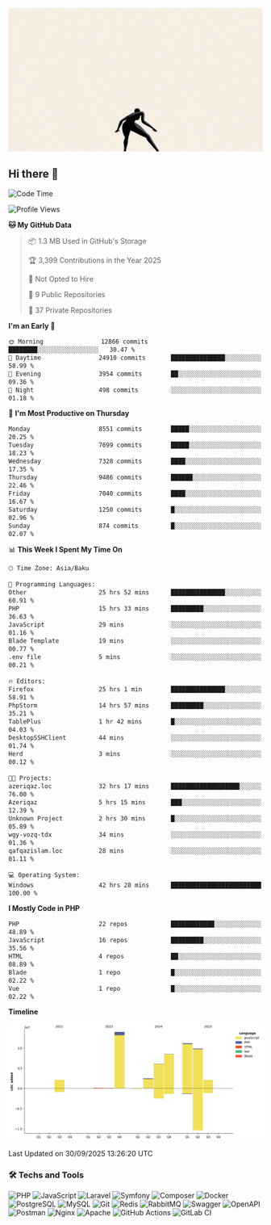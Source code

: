 <!--WALLPAPER-->
<p align='center'>
  <img src='assets/wallpapers/17.gif' alt='Banner'>
</p>
<!--/WALLPAPER-->

## Hi there 👋

<!--START_SECTION:waka-->
![Code Time](http://img.shields.io/badge/Code%20Time-380%20hrs%201%20min-blue)

![Profile Views](http://img.shields.io/badge/Profile%20Views-0-blue)

**🐱 My GitHub Data** 

> 📦 1.3 MB Used in GitHub's Storage 
 > 
> 🏆 3,399 Contributions in the Year 2025
 > 
> 🚫 Not Opted to Hire
 > 
> 📜 9 Public Repositories 
 > 
> 🔑 37 Private Repositories 
 > 
**I'm an Early 🐤** 

```text
🌞 Morning                12866 commits       ████████░░░░░░░░░░░░░░░░░   30.47 % 
🌆 Daytime                24910 commits       ███████████████░░░░░░░░░░   58.99 % 
🌃 Evening                3954 commits        ██░░░░░░░░░░░░░░░░░░░░░░░   09.36 % 
🌙 Night                  498 commits         ░░░░░░░░░░░░░░░░░░░░░░░░░   01.18 % 
```
📅 **I'm Most Productive on Thursday** 

```text
Monday                   8551 commits        █████░░░░░░░░░░░░░░░░░░░░   20.25 % 
Tuesday                  7699 commits        █████░░░░░░░░░░░░░░░░░░░░   18.23 % 
Wednesday                7328 commits        ████░░░░░░░░░░░░░░░░░░░░░   17.35 % 
Thursday                 9486 commits        ██████░░░░░░░░░░░░░░░░░░░   22.46 % 
Friday                   7040 commits        ████░░░░░░░░░░░░░░░░░░░░░   16.67 % 
Saturday                 1250 commits        █░░░░░░░░░░░░░░░░░░░░░░░░   02.96 % 
Sunday                   874 commits         █░░░░░░░░░░░░░░░░░░░░░░░░   02.07 % 
```


📊 **This Week I Spent My Time On** 

```text
🕑︎ Time Zone: Asia/Baku

💬 Programming Languages: 
Other                    25 hrs 52 mins      ███████████████░░░░░░░░░░   60.91 % 
PHP                      15 hrs 33 mins      █████████░░░░░░░░░░░░░░░░   36.63 % 
JavaScript               29 mins             ░░░░░░░░░░░░░░░░░░░░░░░░░   01.16 % 
Blade Template           19 mins             ░░░░░░░░░░░░░░░░░░░░░░░░░   00.77 % 
.env file                5 mins              ░░░░░░░░░░░░░░░░░░░░░░░░░   00.21 % 

🔥 Editors: 
Firefox                  25 hrs 1 min        ███████████████░░░░░░░░░░   58.91 % 
PhpStorm                 14 hrs 57 mins      █████████░░░░░░░░░░░░░░░░   35.21 % 
TablePlus                1 hr 42 mins        █░░░░░░░░░░░░░░░░░░░░░░░░   04.03 % 
DesktopSSHClient         44 mins             ░░░░░░░░░░░░░░░░░░░░░░░░░   01.74 % 
Herd                     3 mins              ░░░░░░░░░░░░░░░░░░░░░░░░░   00.12 % 

🐱‍💻 Projects: 
azeriqaz.loc             32 hrs 17 mins      ███████████████████░░░░░░   76.00 % 
Azeriqaz                 5 hrs 15 mins       ███░░░░░░░░░░░░░░░░░░░░░░   12.39 % 
Unknown Project          2 hrs 30 mins       █░░░░░░░░░░░░░░░░░░░░░░░░   05.89 % 
wgy-vozq-tdx             34 mins             ░░░░░░░░░░░░░░░░░░░░░░░░░   01.36 % 
qafqazislam.loc          28 mins             ░░░░░░░░░░░░░░░░░░░░░░░░░   01.11 % 

💻 Operating System: 
Windows                  42 hrs 28 mins      █████████████████████████   100.00 % 
```

**I Mostly Code in PHP** 

```text
PHP                      22 repos            ████████████░░░░░░░░░░░░░   48.89 % 
JavaScript               16 repos            █████████░░░░░░░░░░░░░░░░   35.56 % 
HTML                     4 repos             ██░░░░░░░░░░░░░░░░░░░░░░░   08.89 % 
Blade                    1 repo              █░░░░░░░░░░░░░░░░░░░░░░░░   02.22 % 
Vue                      1 repo              █░░░░░░░░░░░░░░░░░░░░░░░░   02.22 % 
```



**Timeline**

![Lines of Code chart](https://raw.githubusercontent.com/feridnesibzade/feridnesibzade/main/assets/bar_graph.png)


 Last Updated on 30/09/2025 13:26:20 UTC
<!--END_SECTION:waka-->

### 🛠️ Techs and Tools

![PHP](https://img.shields.io/badge/PHP-777BB4?style=for-the-badge&logo=php&logoColor=white)
![JavaScript](https://img.shields.io/badge/JavaScript-F7DF1E?style=for-the-badge&logo=javascript&logoColor=000)
![Laravel](https://img.shields.io/badge/Laravel-F55247?style=for-the-badge&logo=laravel&logoColor=white)
![Symfony](https://img.shields.io/badge/Symfony-000000?style=for-the-badge&logo=symfony&logoColor=white)
![Composer](https://img.shields.io/badge/Composer-885630?style=for-the-badge&logo=composer&logoColor=white)
![Docker](https://img.shields.io/badge/Docker-2496ED?style=for-the-badge&logo=docker&logoColor=white)
![PostgreSQL](https://img.shields.io/badge/PostgreSQL-4169E1?style=for-the-badge&logo=postgresql&logoColor=white)
![MySQL](https://img.shields.io/badge/MySQL-4479A1?style=for-the-badge&logo=mysql&logoColor=white)
![Git](https://img.shields.io/badge/Git-F05032?style=for-the-badge&logo=git&logoColor=white)
![Redis](https://img.shields.io/badge/Redis-DC382D?style=for-the-badge&logo=redis&logoColor=white)
![RabbitMQ](https://img.shields.io/badge/RabbitMQ-FF6600?style=for-the-badge&logo=rabbitmq&logoColor=white)
![Swagger](https://img.shields.io/badge/Swagger-85EA2D?style=for-the-badge&logo=swagger&logoColor=black)
![OpenAPI](https://img.shields.io/badge/OpenAPI-6BA539?style=for-the-badge&logo=openapiinitiative&logoColor=white)
![Postman](https://img.shields.io/badge/Postman-FF6C37?style=for-the-badge&logo=postman&logoColor=white)
![Nginx](https://img.shields.io/badge/Nginx-009639?style=for-the-badge&logo=nginx&logoColor=white)
![Apache](https://img.shields.io/badge/Apache-D22128?style=for-the-badge&logo=apache&logoColor=white)
![GitHub Actions](https://img.shields.io/badge/GitHub%20Actions-2088FF?style=for-the-badge&logo=githubactions&logoColor=white)
![GitLab CI](https://img.shields.io/badge/GitLab%20CI-FC6D26?style=for-the-badge&logo=gitlab&logoColor=white)

